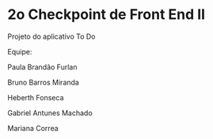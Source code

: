 # 2o Checkpoint de Front End II
Projeto do aplicativo To Do


Equipe:

Paula Brandão Furlan

Bruno Barros Miranda

Heberth Fonseca

Gabriel Antunes Machado

Mariana Correa
